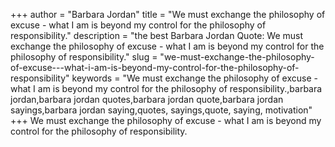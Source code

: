 +++
author = "Barbara Jordan"
title = "We must exchange the philosophy of excuse - what I am is beyond my control for the philosophy of responsibility."
description = "the best Barbara Jordan Quote: We must exchange the philosophy of excuse - what I am is beyond my control for the philosophy of responsibility."
slug = "we-must-exchange-the-philosophy-of-excuse---what-i-am-is-beyond-my-control-for-the-philosophy-of-responsibility"
keywords = "We must exchange the philosophy of excuse - what I am is beyond my control for the philosophy of responsibility.,barbara jordan,barbara jordan quotes,barbara jordan quote,barbara jordan sayings,barbara jordan saying,quotes, sayings,quote, saying, motivation"
+++
We must exchange the philosophy of excuse - what I am is beyond my control for the philosophy of responsibility.
